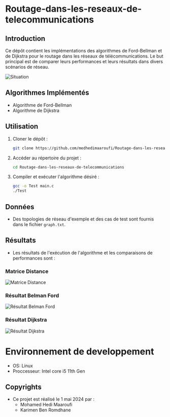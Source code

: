 # Routage-dans-les-reseaux-de-telecommunications

## Introduction
Ce dépôt contient les implémentations des algorithmes de Ford-Bellman et de Dijkstra pour le routage dans les réseaux de télécommunications. Le but principal est de comparer leurs performances et leurs résultats dans divers scénarios de réseau.

![Situation](https://github.com/medhedimaaroufi/Routage-dans-les-reseaux-de-telecommunications/blob/main/situation.png)

## Algorithmes Implémentés
- Algorithme de Ford-Bellman
- Algorithme de Dijkstra

## Utilisation
1. Cloner le dépôt :
    ```bash
    git clone https://github.com/medhedimaaroufi/Routage-dans-les-reseaux-de-telecommunications.git
2. Accéder au répertoire du projet :
    ```bash
    cd Routage-dans-les-reseaux-de-telecommunications
3. Compiler et exécuter l'algorithme désiré :
    ```bash
    gcc -o Test main.c
    ./Test

## Données
- Des topologies de réseau d'exemple et des cas de test sont fournis dans le fichier `graph.txt`.

## Résultats
- Les résultats de l'exécution de l'algorithme et les comparaisons de performances sont :
### Matrice Distance

![Matrice Distance](https://github.com/medhedimaaroufi/Routage-dans-les-reseaux-de-telecommunications/blob/main/MatriceDistance.png)

### Résultat Belman Ford

![Résultat Belman Ford](https://github.com/medhedimaaroufi/Routage-dans-les-reseaux-de-telecommunications/blob/main/ResultatBelmanFord.png)

### Résultat Dijkstra

![Résultat Dijkstra](https://github.com/medhedimaaroufi/Routage-dans-les-reseaux-de-telecommunications/blob/main/ResultatDijkstra.png)

# Environnement de developpement
- OS: Linux
- Proccesseur: Intel core i5 11th Gen

## Copyrights
- Ce projet est réalisé le 1 mai 2024 par :
    - Mohamed Hedi Maaroufi
    - Karimen Ben Romdhane
